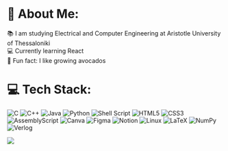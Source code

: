 # 📌 About Me:
📚 I am studying Electrical and Computer Engineering at Aristotle University of Thessaloniki<br>💻 Currently learning React<br>🥑 Fun fact: I like growing avocados


# 💻 Tech Stack:
![C](https://img.shields.io/badge/c-%2300599C.svg?style=for-the-badge&logo=c&logoColor=white) ![C++](https://img.shields.io/badge/c++-%2300599C.svg?style=for-the-badge&logo=c%2B%2B&logoColor=white) ![Java](https://img.shields.io/badge/java-%23ED8B00.svg?style=for-the-badge&logo=java&logoColor=white) ![Python](https://img.shields.io/badge/python-3670A0?style=for-the-badge&logo=python&logoColor=ffdd54) ![Shell Script](https://img.shields.io/badge/shell_script-%23121011.svg?style=for-the-badge&logo=gnu-bash&logoColor=white) ![HTML5](https://img.shields.io/badge/html5-%23E34F26.svg?style=for-the-badge&logo=html5&logoColor=white)   ![CSS3](https://img.shields.io/badge/css3-%231572B6.svg?style=for-the-badge&logo=css3&logoColor=white) ![AssemblyScript](https://img.shields.io/badge/assembly%20script-%23000000.svg?style=for-the-badge&logo=assemblyscript&logoColor=white) ![Canva](https://img.shields.io/badge/Canva-%2300C4CC.svg?style=for-the-badge&logo=Canva&logoColor=white) ![Figma](https://img.shields.io/badge/figma-%23F24E1E.svg?style=for-the-badge&logo=figma&logoColor=white) ![Notion](https://img.shields.io/badge/Notion-%23000000.svg?style=for-the-badge&logo=notion&logoColor=white) ![Linux](https://img.shields.io/badge/linux-F3B61F.svg?style=for-the-badge&logo=linux&logoColor=black) ![LaTeX](https://img.shields.io/badge/latex-%23008080.svg?style=for-the-badge&logo=latex&logoColor=white) ![NumPy](https://img.shields.io/badge/numpy-%23013243.svg?style=for-the-badge&logo=numpy&logoColor=white)
![Verlog](https://img.shields.io/badge/verilog-%23777BB4.svg?&style=for-the-badge&logo=java&logoColor=white)



![](https://github-readme-stats.vercel.app/api/top-langs/?username=dimitrakolitsa&theme=dark&hide_border=true&include_all_commits=true&count_private=false&layout=compact)

